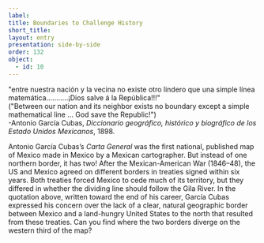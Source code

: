 ```yaml
---
label: 
title: Boundaries to Challenge History
short_title: 
layout: entry
presentation: side-by-side
order: 132
object:
  - id: 10
---
```

<div class="quotation"> "entre nuestra nación y la vecina no existe otro lindero que una simple línea matemática………..¡Dios salve á la República!!!"<br>("Between our nation and its neighbor exists no boundary except a simple mathematical line … God save the Republic!")<br>-Antonio García Cubas, <i>Diccionario geográfico, histórico y biográfico de los Estado Unidos Mexicanos</i>, 1898.
</div> 

Antonio García Cubas’s *Carta General* was the first national, published map of Mexico made in Mexico by a Mexican cartographer. But instead of one northern border, it has two! After the Mexican-American War (1846–48), the US and Mexico agreed on different borders in treaties signed within six years. Both treaties forced Mexico to cede much of its territory, but they differed in whether the dividing line should follow the Gila River. In the quotation above, written toward the end of his career, García Cubas expressed his concern over the lack of a clear, natural geographic border between Mexico and a land-hungry United States to the north that resulted from these treaties. Can you find where the two borders diverge on the western third of the map? 
